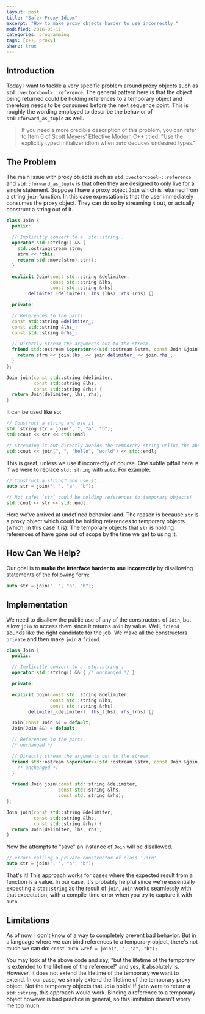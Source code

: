 ```yaml
---
layout: post
title: "Safer Proxy Idiom"
excerpt: "How to make proxy objects harder to use incorrectly."
modified: 2016-05-11
categories: programming
tags: [c++, proxy]
share: true
---
```


## Introduction

Today I want to tackle a very specific problem around proxy objects such as
`std::vector<bool>::reference`. The general pattern here is that the object
being returned could be holding references to a temporary object and therefore
needs to be consumed before the next sequence point. This is roughly the wording
employed to describe the behavior of `std::forward_as_tuple` as well.

> If you need a more credible description of this problem, you can refer to
> Item 6 of Scott Meyers' Effective Modern C++ titled: "Use the explicitly typed
> initializer idiom when `auto` deduces undesired types."

## The Problem

The main issue with proxy objects such as `std::vector<bool>::reference` and
`std::forward_as_tuple` is that often they are designed to only live for a
single statement. Suppose I have a proxy object `Join` which is returned from a
string `join` function. In this case expectation is that the user immediately
consumes the proxy object. They can do so by streaming it out, or actually
construct a string out of it.

```c++
class Join {
  public:

  // Implicitly convert to a `std::string`.
  operator std::string() && {
    std::ostringstream strm;
    strm << *this;
    return std::move(strm).str();
  }

  explicit Join(const std::string &delimiter,
                const std::string &lhs,
                const std::string &rhs)
      : delimiter_(delimiter), lhs_(lhs), rhs_(rhs) {}

  private:

  // References to the parts.
  const std::string &delimiter_;
  const std::string &lhs_;
  const std::string &rhs_;

  // Directly stream the arguments out to the stream.
  friend std::ostream &operator<<(std::ostream &strm, const Join &join) {
    return strm << join.lhs_ << join.delimiter_ << join.rhs_;
  }
};

Join join(const std::string &delimiter,
          const std::string &lhs,
          const std::string &rhs) {
  return Join(delimiter, lhs, rhs);
}
```

It can be used like so:

```c++
// Construct a string and use it.
std::string str = join(", ", "a", "b");
std::cout << str << std::endl;

// Streaming it out directly avoids the temporary string unlike the above.
std::cout << join(", ", "hello", "world") << std::endl;
```

This is great, unless we use it incorrectly of course. One subtle pitfall here
is if we were to replace `std::string` with `auto`. For example:

```c++
// Construct a string? and use it...
auto str = join(", ", "a", "b");

// Not safe! `str` could be holding references to temporary objects!
std::cout << str << std::endl;
```

Here we've arrived at undefined behavior land. The reason is because `str` is
a proxy object which could be holding references to temporary objects
(which, in this case it is). The temporary objects that `str` is holding
references of have gone out of scope by the time we get to using it.

## How Can We Help?

Our goal is to __make the interface harder to use incorrectly__ by disallowing
statements of the following form:

```c++
auto str = join(", ", "a", "b");
```

## Implementation

We need to disallow the public use of any of the constructors of `Join`, but
allow `join` to access them since it returns `Join` by value. Well, `friend`
sounds like the right candidate for the job. We make all the constructors
`private` and then make `join` a `friend`.

```c++
class Join {
  public:

  // Implicitly convert to a `std::string`.
  operator std::string() && { /* unchanged */ }

  private:

  explicit Join(const std::string &delimiter,
                const std::string &lhs,
                const std::string &rhs)
      : delimiter_(delimiter), lhs_(lhs), rhs_(rhs) {}

  Join(const Join &) = default;
  Join(Join &&) = default;

  // References to the parts.
  /* unchanged */

  // Directly stream the arguments out to the stream.
  friend std::ostream &operator<<(std::ostream &strm, const Join &join) {
    /* unchanged */
  }

  friend Join join(const std::string &delimiter,
                   const std::string &lhs,
                   const std::string &rhs);
};

Join join(const std::string &delimiter,
          const std::string &lhs,
          const std::string &rhs) {
  return Join(delimiter, lhs, rhs);
}
```

Now the attempts to "save" an instance of `Join` will be disallowed.

```c++
// error: calling a private constructor of class 'Join'
auto str = join(", ", "a", "b");
```

That's it! This approach works for cases where the expected result from a
function is a value. In our case, it's probably helpful since we're
essentially expecting a `std::string` as the result of `join`, `Join` works
seamlessly with that expectation, with a compile-time error when you try to
capture it with `auto`.

## Limitations

As of now, I don't know of a way to completely prevent bad behavior.
But in a language where we can bind references to a temporary object,
there's not much we can do: `const auto &ref = join(", ", "a", "b");`

You may look at the above code and say, "but the lifetime of the temporary is
extended to the lifetime of the reference!" and yes, it absolutely is. However,
it does not extend the lifetime of the temporary we want to extend.
In our case, we simply extend the lifetime of the temporary proxy object. Not
the temporary objects that `Join` holds! If `join` were to return a
`std::string`, this approach would work. Binding a reference to a temporary
object however is bad practice in general, so this limitation doesn't worry me
too much.
